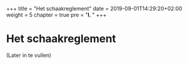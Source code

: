 +++
title = "Het schaakreglement"
date = 2019-09-01T14:29:20+02:00
weight = 5
chapter = true
pre = "<b>I. </b>"
+++


# Het schaakreglement

(Later in te vullen)